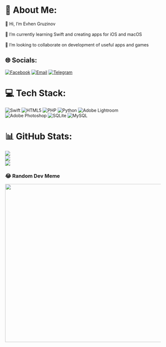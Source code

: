# 💫 About Me:
👋 Hi, I’m Evhen Gruzinov<br><br>🌱 I’m currently learning Swift and creating apps for iOS and macOS<br><br>💞️ I’m looking to collaborate on development of useful apps and games


## 🌐 Socials:
[![Facebook](https://img.shields.io/badge/Facebook-%231877F2.svg?logo=Facebook&logoColor=white)](https://facebook.com/e.gruzinov)
[![Email](https://img.shields.io/badge/-Email-lightgrey?logo=Mail.Ru)](mailto:evhen@gruzinov.com)
[![Telegram](https://img.shields.io/badge/-Telegram-blue?logo=telegram)](https://t.me/gruzinov_evhen)


# 💻 Tech Stack:
![Swift](https://img.shields.io/badge/swift-F54A2A?style=for-the-badge&logo=swift&logoColor=white) ![HTML5](https://img.shields.io/badge/html5-%23E34F26.svg?style=for-the-badge&logo=html5&logoColor=white) ![PHP](https://img.shields.io/badge/php-%23777BB4.svg?style=for-the-badge&logo=php&logoColor=white) ![Python](https://img.shields.io/badge/python-3670A0?style=for-the-badge&logo=python&logoColor=ffdd54) ![Adobe Lightroom](https://img.shields.io/badge/Adobe%20Lightroom-31A8FF.svg?style=for-the-badge&logo=Adobe%20Lightroom&logoColor=white) ![Adobe Photoshop](https://img.shields.io/badge/adobephotoshop-%2331A8FF.svg?style=for-the-badge&logo=adobephotoshop&logoColor=white) ![SQLite](https://img.shields.io/badge/sqlite-%2307405e.svg?style=for-the-badge&logo=sqlite&logoColor=white) ![MySQL](https://img.shields.io/badge/mysql-%2300f.svg?style=for-the-badge&logo=mysql&logoColor=white)
# 📊 GitHub Stats:
![](https://github-readme-stats.vercel.app/api?username=evhen-gruzinov&theme=default&hide_border=false&include_all_commits=false&count_private=false)<br/>
![](https://github-readme-streak-stats.herokuapp.com/?user=evhen-gruzinov&theme=default&hide_border=false)<br/>
![](https://github-readme-stats.vercel.app/api/top-langs/?username=evhen-gruzinov&theme=default&hide_border=false&include_all_commits=false&count_private=false&layout=compact)

### 😂 Random Dev Meme
<img src="https://random-memer.herokuapp.com/" width="512px"/>

<!-- Proudly created with GPRM ( https://gprm.itsvg.in ) -->
